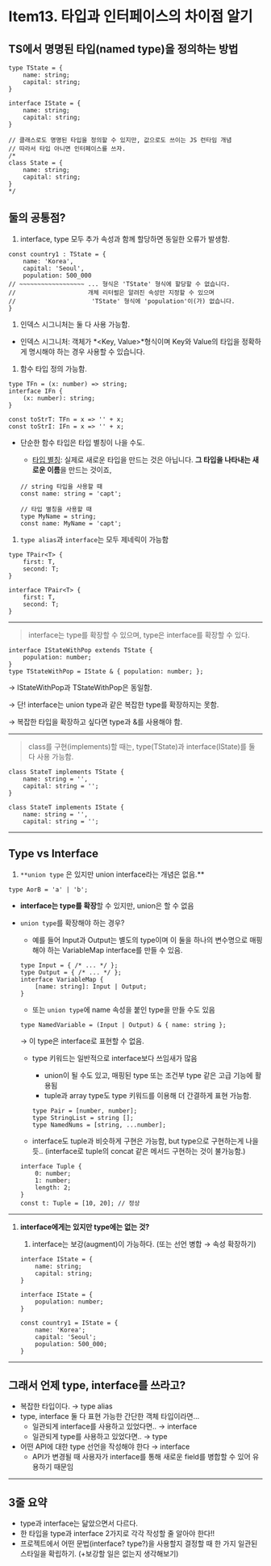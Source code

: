 # Item13. 타입과 인터페이스의 차이점 알기

## TS에서 명명된 타입(named type)을 정의하는 방법

```tsx
type TState = {
	name: string;
	capital: string;
}

interface IState = {
	name: string;
	capital: string;
}

// 클래스로도 명명된 타입을 정의할 수 있지만, 값으로도 쓰이는 JS 런타임 개념
// 따라서 타입 아니면 인터페이스를 쓰자.
/*
class State = {
	name: string;
	capital: string;
}
*/
```

## 둘의 공통점?

1. interface, type 모두 추가 속성과 함께 할당하면 동일한 오류가 발생함.

```tsx
const country1 : TState = {
	name: 'Korea',
	capital: 'Seoul',
	population: 500_000
// ~~~~~~~~~~~~~~~~~~ ... 형식은 'TState' 형식에 할당할 수 없습니다.
//                    개체 리터럴은 알려진 속성만 지정할 수 있으며
//                     'TState' 형식에 'population'이(가) 없습니다.
}
```

1. 인덱스 시그니처는 둘 다 사용 가능함.
- 인덱스 시그니처: 객체가 *<Key, Value>*형식이며 Key와 Value의 타입을 정확하게 명시해야 하는 경우 사용할 수 있습니다.
1. 함수 타입 정의 가능함. 

```tsx
type TFn = (x: number) => string;
interface IFn {
	(x: number): string;
}

const toStrT: TFn = x => '' + x;
const toStrI: IFn = x => '' + x;
```

- 단순한 함수 타입은 타입 별칭이 나을 수도.
    - [타입 별칭](https://joshua1988.github.io/ts/guide/type-alias.html#%ED%83%80%EC%9E%85-%EB%B3%84%EC%B9%AD%EC%9D%98-%ED%8A%B9%EC%A7%95):  실제로 새로운 타입을 만드는 것은 아닙니다. **그 타입을 나타내는 새로운 이름**을 만드는 것이죠,
    
    ```tsx
    // string 타입을 사용할 때
    const name: string = 'capt';
    
    // 타입 별칭을 사용할 때
    type MyName = string;
    const name: MyName = 'capt';
    ```
    
1. `type alias`과 `interface`는 모두 제네릭이 가능함

```tsx
type TPair<T> {
	first: T,
	second: T;
}

interface TPair<T> {
	first: T,
	second: T;
}
```

---

> interface는 type를 확장할 수 있으며, type은 interface를 확장할 수 있다.
> 

```tsx
interface IStateWithPop extends TState {
	population: number;
}
type TStateWithPop = IState & { population: number; };
```

→ IStateWithPop과 TStateWithPop은 동일함. 

→ 단! interface는 union type과 같은 복잡한 type를 확장하지는 못함.

→ 복잡한 타입을 확장하고 싶다면 type과 &를 사용해야 함.

---

> class를 구현(implements)할 때는, type(TState)과 interface(IState)를 둘 다 사용 가능함.
> 

```tsx
class StateT implements TState {
	name: string = '',
	capital: string = '';
}

class StateT implements IState {
	name: string = '',
	capital: string = '';

```

---

## Type vs Interface

1. `**union type` 은 있지만 union interface라는 개념은 없음.** 

```tsx
type AorB = 'a' | 'b';
```

- **interface는 type를 확장**할 수 있지만, union은 할 수 없음
- `union type`를 확장해야 하는 경우?
    - 예를 들어 Input과 Output는 별도의 type이며 이 둘을 하나의 변수명으로 매핑해야 하는 VariableMap interface를 만들 수 있음.
    
    ```tsx
    type Input = { /* ... */ };
    type Output = { /* ... */ };
    interface VariableMap {
    	[name: string]: Input | Output;
    }
    ```
    
    - 또는 `union type`에 name 속성을 붙인 type을 만들 수도 있음
    
    ```tsx
    type NamedVariable = (Input | Output) & { name: string };
    ```
    
    → 이 type은 interface로 표현할 수 없음. 
    
    - type 키워드는 일반적으로 interface보다 쓰임새가 많음
        - union이 될 수도 있고, 매핑된 type 또는 조건부 type 같은 고급 기능에 활용됨
        - tuple과 array type도 type 키워드를 이용해 더 간결하게 표현 가능함.
        
        ```tsx
        type Pair = [number, number];
        type StringList = string [];
        type NamedNums = [string, ...number];
        ```
        
    - interface도 tuple과 비슷하게 구현은 가능함, but type으로 구현하는게 나을듯.. (interface로 tuple의 concat 같은 메서드 구현하는 것이 불가능함.)
    
    ```tsx
    interface Tuple {
    	0: number;
    	1: number;
    	length: 2;
    }
    const t: Tuple = [10, 20]; // 정상
    ```
    

---

1. **interface에게는 있지만 type에는 없는 것?**
    1. interface는 보강(augment)이 가능하다. (또는 선언 병합 → 속성 확장하기) 
    
    ```tsx
    interface IState = {
    	name: string;
    	capital: string;
    }
    
    interface IState = {
    	population: number;
    }
    
    const country1 = IState = {
    	name: 'Korea';
    	capital: 'Seoul';
    	population: 500_000;
    }
    
    ```
    

---

## 그래서 언제 type, interface를 쓰라고?

- 복잡한 타입이다. → type alias
- type, interface 둘 다 표현 가능한 간단한 객체 타입이라면…
    - 일관되게 interface를 사용하고 있었다면.. → interface
    - 일관되게 type를 사용하고 있었다면.. → type
- 어떤 API에 대한 type 선언을 작성해야 한다 → interface
    - API가 변경될 때 사용자가 interface를 통해 새로운 field를 병합할 수 있어 유용하기 때문임

---

## 3줄 요약

- type과 interface는 닮았으면서 다르다.
- 한 타입을 type과 interface 2가지로 각각 작성할 줄 알아야 한다!!
- 프로젝트에서 어떤 문법(interface? type?)을 사용할지 결정할 때 한 가지 일관된 스타일을 확립하기. (+보강할 일은 없는지 생각해보기)